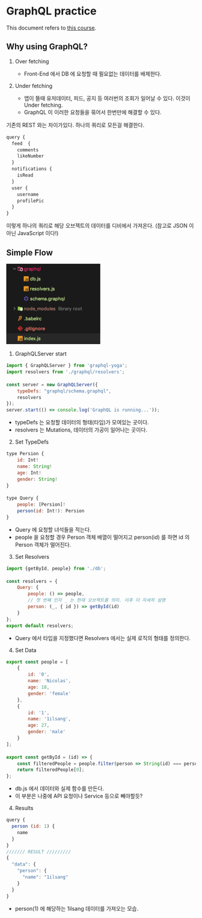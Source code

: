 # GraphQL practice

This document refers to [this course](https://www.inflearn.com/course/graphql#description).

Why using GraphQL?
---

1. Over fetching
   - Front-End 에서 DB 에 요청할 때 필요없는 데이터를 배제한다.
  
2. Under fetching
   - 앱이 뜰때 유저데이터, 피드, 공지 등 여러번의 조회가 일어날 수 있다. 이것이 Under fetching.
   - GraphQL 이 이러한 요청들을 묶어서 한번만에 해결할 수 있다.
  
기존의 REST 와는 차이가있다. 하나의 쿼리로 모든걸 해결한다.

```javascript
query {
  feed  {
    comments
    likeNumber
  }
  notifications {
    isRead
  }
  user {
    username
    profilePic
  }
}
``` 
이렇게 하나의 쿼리로 해당 오브젝트의 데이터를 디비에서 가져온다.
(참고로 JSON 이 아닌 JavaScript 이다!)

Simple Flow
---
<img src="./.docs/sample1.png" width=250 alt="Directory path image" />

1. GraphQLServer start
```javascript
import { GraphQLServer } from 'graphql-yoga';
import resolvers from './graphql/resolvers';

const server = new GraphQLServer({
    typeDefs: "graphql/schema.graphql",
    resolvers
});
server.start(() => console.log('GraphQL is running...'));
```

- typeDefs 는 요청할 데이터의 형태(타입)가 모여있는 곳이다.
- resolvers 는 Mutations, 데이터의 가공이 일어나는 곳이다.

2. Set TypeDefs
```javascript
type Persion {
    id: Int!
    name: String!
    age: Int!
    gender: String!
}

type Query {
    people: [Persion]!
    person(id: Int!): Persion
}
```
- Query 에 요청할 녀석들을 적는다.
- people 을 요청할 경우 Person 객체 배열이 떨어지고 person(id) 를 하면 id 의 Person 객체가 떨어진다.

3. Set Resolvers
```javascript
import {getById, people} from './db';

const resolvers = {
    Query: {
        people: () => people,
        // 첫 번째 인자 _ 는 현재 오브젝트를 의미. 이후 더 자세히 설명
        person: (_, { id }) => getById(id)
    }
};
export default resolvers;
``` 
- Query 에서 타입을 지정했다면 Resolvers 에서는 실제 로직의 형태를 정의한다.

4. Set Data 
```javascript
export const people = [
    {
        id: '0',
        name: 'Nicolas',
        age: 18,
        gender: 'female'
    },
    {
        id: '1',
        name: '1ilsang',
        age: 27,
        gender: 'male'
    }
];

export const getById = (id) => {
    const filteredPeople = people.filter(person => String(id) === person.id);
    return filteredPeople[0];
};
```
- db.js 에서 데이터와 실제 함수를 만든다.
- 이 부분은 나중에 API 요청이나 Service 등으로 빼야할듯?

4. Results
```javascript
query {
  person (id: 1) {
    name
  }
}
/////// RESULT /////////
{
  "data": {
    "person": {
      "name": "1ilsang"
    }
  }
}
```
- person(1) 에 해당하는 1ilsang 데이터를 가져오는 모습.

